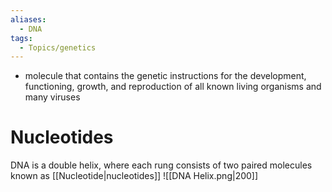 ```yaml
---
aliases:
  - DNA
tags:
  - Topics/genetics
---
```

- molecule that contains the genetic instructions for the development, functioning, growth, and reproduction of all known living organisms and many viruses

# Nucleotides
DNA is a double helix, where each rung consists of two paired molecules known as [[Nucleotide|nucleotides]]
![[DNA Helix.png|200]]


